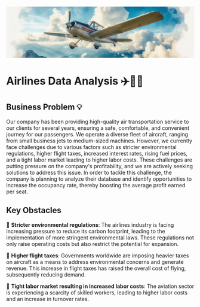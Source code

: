 ![banner](https://github.com/RajeevRanjan5642/Airlines-Data-Analysis/blob/main/img/banner.png)

# Airlines Data Analysis ✈️🧑‍✈️

## Business Problem 💡

Our company has been providing high-quality air transportation service to our clients for several years, ensuring a safe, comfortable, and convenient journey for our 
passengers. We operate a diverse fleet of aircraft, ranging from small business jets to medium-sized machines. However, we currently face challenges due to various 
factors such as stricter environmental regulations, higher flight taxes, increased interest rates, rising fuel prices, and a tight labor market leading to higher labor 
costs. These challenges are putting pressure on the company's profitability, and we are actively seeking solutions to address this issue. In order to tackle this 
challenge, the company is planning to analyze their database and identify opportunities to increase the occupancy rate, thereby boosting the average profit earned 
per seat.

## Key Obstacles 
🛑 <b>Stricter environmental regulations</b>: The airlines industry is facing increasing pressure to reduce its carbon footprint, leading to the implementation of more stringent
    environmental laws. These regulations not only raise operating costs but also restrict the potential for expansion.

🛑 <b>Higher flight taxes</b>: Governments worldwide are imposing heavier taxes on aircraft as a means to address environmental concerns and generate revenue. This increase in
    flight taxes has raised the overall cost of flying, subsequently reducing demand.

🛑 <b>Tight labor market resulting in increased labor costs</b>: The aviation sector is experiencing a scarcity of skilled workers, leading to higher labor costs and an increase
    in turnover rates.





